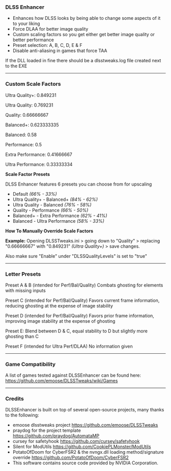 ### DLSS Enhancer

- Enhances how DLSS looks by being able to change some aspects of it to your liking
- Force DLAA for better image quality
- Custom scaling factors so you get either get better image quality or better performance
- Preset selection: A, B, C, D, E & F
- Disable anti-aliasing in games that force TAA

If the DLL loaded in fine there should be a dlsstweaks.log file created next to the EXE

---
### Custom Scale Factors

Ultra Quality+: 0.849231

Ultra Quality: 0.769231

Quality: 0.66666667

Balanced+: 0.623333335

Balanced: 0.58

Performance: 0.5

Extra Performance: 0.41666667

Ultra Performance: 0.33333334

**Scale Factor Presets**

DLSS Enhancer features 6 presets you can choose from for upscaling

- Default *(66% - 33%)*
- Ultra Quality+ - Balanced+ *(84% - 62%)*
- Ultra Quality - Balanced *(76% - 58%)*
- Quality - Performance *(66% - 50%)*
- Balanced+ - Extra Performance *(62% - 41%)*
- Balanced - Ultra Performance *(58% - 33%)*


**How To Manually Override Scale Factors**

**Example:** Opening DLSSTweaks.ini > going down to "Quality" > replacing "0.66666667" with "0.849231" *(Ultra Quality+)* > save changes. 

Also make sure "Enable" under "DLSSQualityLevels" is set to "true"

---
### Letter Presets

Preset A & B (intended for Perf/Bal/Quality)
Combats ghosting for elements with missing inputs

Preset C (intended for Perf/Bal/Quality)
Favors current frame information, reducing ghosting at the expense of image stability

Preset D (intended for Perf/Bal/Quality)
Favors prior frame information, improving image stability at the expense of ghosting

Preset E: Blend between D & C, equal stability to D but slightly more ghosting than C

Preset F (intended for Ultra Perf/DLAA)
No information given

---
### Game Compatibility
A list of games tested against DLSSEnhancer can be found here: https://github.com/emoose/DLSSTweaks/wiki/Games

---
### Credits
DLSSEnhancer is built on top of several open-source projects, many thanks to the following:

- emoose dlsstweaks project https://github.com/emoose/DLSSTweaks
- praydog for the project template https://github.com/praydog/AutomataMP
- cursey for safetyhook https://github.com/cursey/safetyhook
- Silent for ModUtils https://github.com/CookiePLMonster/ModUtils
- PotatoOfDoom for CyberFSR2 & the nvngx.dll loading method/signature override https://github.com/PotatoOfDoom/CyberFSR2
- This software contains source code provided by NVIDIA Corporation.
